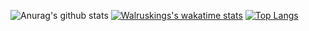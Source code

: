 ![Anurag's github stats](https://github-readme-stats.vercel.app/api?username=walrusking16&show_icons=true&theme=dark)
[![Walruskings's wakatime stats](https://github-readme-stats.vercel.app/api/wakatime?username=Walrusking)](https://github.com/anuraghazra/github-readme-stats)
[![Top Langs](https://github-readme-stats.vercel.app/api/top-langs/?username=walrusking16&layout=compact)](https://github.com/anuraghazra/github-readme-stats)
